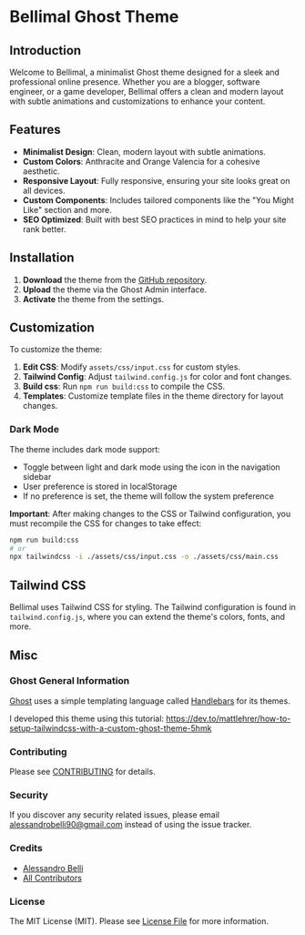 # Bellimal Ghost Theme

## Introduction
Welcome to Bellimal, a minimalist Ghost theme designed for a sleek and professional online presence. Whether you are a blogger, software engineer, or a game developer, Bellimal offers a clean and modern layout with subtle animations and customizations to enhance your content.

## Features
- **Minimalist Design**: Clean, modern layout with subtle animations.
- **Custom Colors**: Anthracite and Orange Valencia for a cohesive aesthetic.
- **Responsive Layout**: Fully responsive, ensuring your site looks great on all devices.
- **Custom Components**: Includes tailored components like the "You Might Like" section and more.
- **SEO Optimized**: Built with best SEO practices in mind to help your site rank better.

## Installation
1. **Download** the theme from the [GitHub repository](#).
2. **Upload** the theme via the Ghost Admin interface.
3. **Activate** the theme from the settings.

## Customization
To customize the theme:
1. **Edit CSS**: Modify `assets/css/input.css` for custom styles.
2. **Tailwind Config**: Adjust `tailwind.config.js` for color and font changes.
3. **Build css**: Run `npm run build:css` to compile the CSS.
4. **Templates**: Customize template files in the theme directory for layout changes.

### Dark Mode
The theme includes dark mode support:
- Toggle between light and dark mode using the icon in the navigation sidebar
- User preference is stored in localStorage
- If no preference is set, the theme will follow the system preference

**Important**: After making changes to the CSS or Tailwind configuration, you must recompile the CSS for changes to take effect:
```bash
npm run build:css
# or
npx tailwindcss -i ./assets/css/input.css -o ./assets/css/main.css
```

## Tailwind CSS
Bellimal uses Tailwind CSS for styling. The Tailwind configuration is found in `tailwind.config.js`, where you can extend the theme's colors, fonts, and more.

## Misc

### Ghost General Information
[Ghost](https://ghost.org/) uses a simple templating language called [Handlebars](http://handlebarsjs.com/) for its themes.

I developed this theme using this tutorial: https://dev.to/mattlehrer/how-to-setup-tailwindcss-with-a-custom-ghost-theme-5hmk

### Contributing
Please see [CONTRIBUTING](CONTRIBUTING.md) for details.

### Security
If you discover any security related issues, please email alessandrobelli90@gmail.com instead of using the issue tracker.

### Credits
- [Alessandro Belli](https://github.com/AlessandroBelli)
- [All Contributors](../../contributors)

### License
The MIT License (MIT). Please see [License File](LICENSE.md) for more information.
